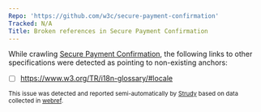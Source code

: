 ```yaml
---
Repo: 'https://github.com/w3c/secure-payment-confirmation'
Tracked: N/A
Title: Broken references in Secure Payment Confirmation
---
```


While crawling [Secure Payment Confirmation](https://w3c.github.io/secure-payment-confirmation/), the following links to other specifications were detected as pointing to non-existing anchors:
* [ ] https://www.w3.org/TR/i18n-glossary/#locale

<sub>This issue was detected and reported semi-automatically by [Strudy](https://github.com/w3c/strudy/) based on data collected in [webref](https://github.com/w3c/webref/).</sub>
